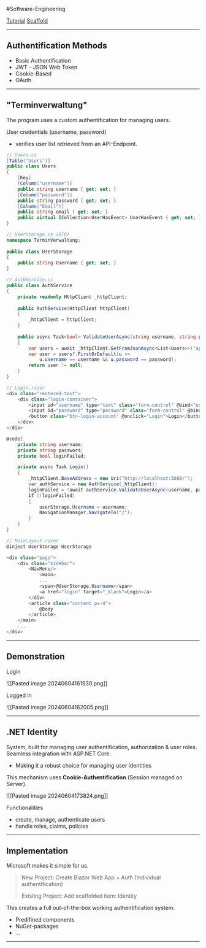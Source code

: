 #Software-Engineering 

[Tutorial](https://www.youtube.com/watch?v=tNzSuwV62Lw)
[Scaffold](https://learn.microsoft.com/de-de/aspnet/core/security/authentication/scaffold-identity?view=aspnetcore-8.0&tabs=visual-studio)

---
## Authentification Methods

- Basic Authentification
- JWT - JSON Web Token
- Cookie-Based
- OAuth

---
## "Terminverwaltung"

The program uses a custom authentification for managing users.

User credentials (username, password) 
- verifies user list retrieved from an API-Endpoint.

```csharp
// Users.cs
[Table("Users")]  
public class Users  
{  
    [Key]  
    [Column("username")]  
    public string username { get; set; }  
    [Column("password")]  
    public string password { get; set; }  
    [Column("Email")]  
    public string email { get; set; }  
    public virtual ICollection<UserHasEvent> UserHasEvent { get; set; } = new List<UserHasEvent>();  
}
```

```csharp
// UserStorage.cs (DTO)
namespace TerminVerwaltung;  
  
public class UserStorage  
{  
    public string Username { get; set; }  
}
```

```csharp
// AuthService.cs
public class AuthService  
{  
    private readonly HttpClient _httpClient;  
  
    public AuthService(HttpClient httpClient)  
    {  
        _httpClient = httpClient;  
    }  
  
    public async Task<bool> ValidateUserAsync(string username, string password)  
    {  
        var users = await _httpClient.GetFromJsonAsync<List<Users>>("api/user");  
        var user = users?.FirstOrDefault(u => 
	        u.username == username && u.password == password);  
        return user != null;  
    }  
}
```

```csharp
// Login.razor
<div class="centered-text">  
    <div class="login-container">
	    <input id="username" type="text" class="form-control" @bind="username" />
	    <input id="password" type="password" class="form-control" @bind="password" />
		<button class="btn-login-account" @onclick="Login">Login</button>
	</div>
</div>

@code{
	private string username;  
	private string password;  
	private bool loginFailed;

	private async Task Login() 
	{  
	    _httpClient.BaseAddress = new Uri("http://localhost:5088/");  
	    var authService = new AuthService(_httpClient);  
	    loginFailed = !await authService.ValidateUserAsync(username, password);  
	    if (!loginFailed)  
	    {  
	        userStorage.Username = username;  
	        NavigationManager.NavigateTo("/");  
	    }  
	}
}
```

```csharp
// MainLayout.razor
@inject UserStorage UserStorage  

<div class="page">  
    <div class="sidebar">  
        <NavMenu/>      
		    <main>
			...
            <span>@UserStorage.Username</span>            
            <a href="login" target="_blank">Login</a>  
        </div>  
        <article class="content px-4">  
            @Body  
        </article>  
    </main>
    ...
</div>  
```

---
## Demonstration

Login

![[Pasted image 20240604161930.png]]

Logged in

![[Pasted image 20240604162005.png]]

---
## .NET Identity

System, built for managing user authentification, authorization & user roles.
Seamless integration with ASP.NET Core.
- Making it a robust choice for managing user identities

This mechanism uses **Cookie-Authentification** (Session managed on Server).

![[Pasted image 20240604173824.png]]

Functionalities
- create, manage, authenticate users
- handle roles, claims, policies

---
## Implementation

Microsoft makes it simple for us.

 > New Project: Create Blazor Web App + Auth (Individual authentification)
 > 
 > Existing Project: Add scaffolded item: Identity

This creates a full out-of-the-box working authentification system.
- Predifined components
- NuGet-packages
- ...

---

